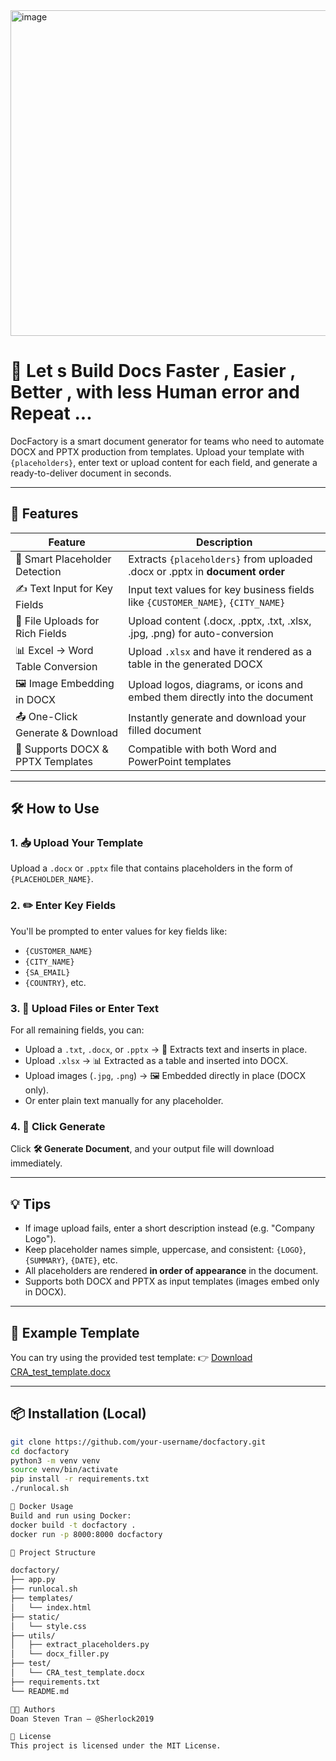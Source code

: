 
<img width="521" alt="image" src="https://github.com/user-attachments/assets/7ecb7243-4b3e-41de-9b13-134d398824af" />



# 📄 Let s Build  Docs Faster , Easier , Better , with less Human error and Repeat ...



DocFactory is a smart document generator for teams who need to automate DOCX and PPTX production from templates. Upload your template with `{placeholders}`, enter text or upload content for each field, and generate a ready-to-deliver document in seconds.

---

## 🚀 Features

| Feature                          | Description                                                                 |
|----------------------------------|-----------------------------------------------------------------------------|
| 🧠 Smart Placeholder Detection   | Extracts `{placeholders}` from uploaded .docx or .pptx in **document order** |
| ✍️ Text Input for Key Fields     | Input text values for key business fields like `{CUSTOMER_NAME}`, `{CITY_NAME}` |
| 📁 File Uploads for Rich Fields  | Upload content (.docx, .pptx, .txt, .xlsx, .jpg, .png) for auto-conversion |
| 📊 Excel → Word Table Conversion | Upload `.xlsx` and have it rendered as a table in the generated DOCX       |
| 🖼️ Image Embedding in DOCX       | Upload logos, diagrams, or icons and embed them directly into the document |
| 📤 One-Click Generate & Download | Instantly generate and download your filled document                        |
| 🧩 Supports DOCX & PPTX Templates| Compatible with both Word and PowerPoint templates                          |

---

## 🛠 How to Use

### 1. 📥 Upload Your Template

Upload a `.docx` or `.pptx` file that contains placeholders in the form of `{PLACEHOLDER_NAME}`.

### 2. ✏️ Enter Key Fields

You'll be prompted to enter values for key fields like:
- `{CUSTOMER_NAME}`
- `{CITY_NAME}`
- `{SA_EMAIL}`
- `{COUNTRY}`, etc.

### 3. 📎 Upload Files or Enter Text

For all remaining fields, you can:
- Upload a `.txt`, `.docx`, or `.pptx` → 📃 Extracts text and inserts in place.
- Upload `.xlsx` → 📊 Extracted as a table and inserted into DOCX.
- Upload images (`.jpg`, `.png`) → 🖼️ Embedded directly in place (DOCX only).
- Or enter plain text manually for any placeholder.

### 4. 🧾 Click Generate

Click **🛠 Generate Document**, and your output file will download immediately.

---

## 💡 Tips

- If image upload fails, enter a short description instead (e.g. "Company Logo").
- Keep placeholder names simple, uppercase, and consistent: `{LOGO}`, `{SUMMARY}`, `{DATE}`, etc.
- All placeholders are rendered **in order of appearance** in the document.
- Supports both DOCX and PPTX as input templates (images embed only in DOCX).

---

## 🧪 Example Template

You can try using the provided test template:
👉 [Download CRA_test_template.docx](./CRA_test_template.docx)

---

## 📦 Installation (Local)

```bash
git clone https://github.com/your-username/docfactory.git
cd docfactory
python3 -m venv venv
source venv/bin/activate
pip install -r requirements.txt
./runlocal.sh

🐳 Docker Usage
Build and run using Docker:
docker build -t docfactory .
docker run -p 8000:8000 docfactory

📁 Project Structure

docfactory/
├── app.py
├── runlocal.sh
├── templates/
│   └── index.html
├── static/
│   └── style.css
├── utils/
│   ├── extract_placeholders.py
│   └── docx_filler.py
├── test/
│   └── CRA_test_template.docx
├── requirements.txt
└── README.md

🧑‍💻 Authors
Doan Steven Tran – @Sherlock2019

📄 License
This project is licensed under the MIT License.

